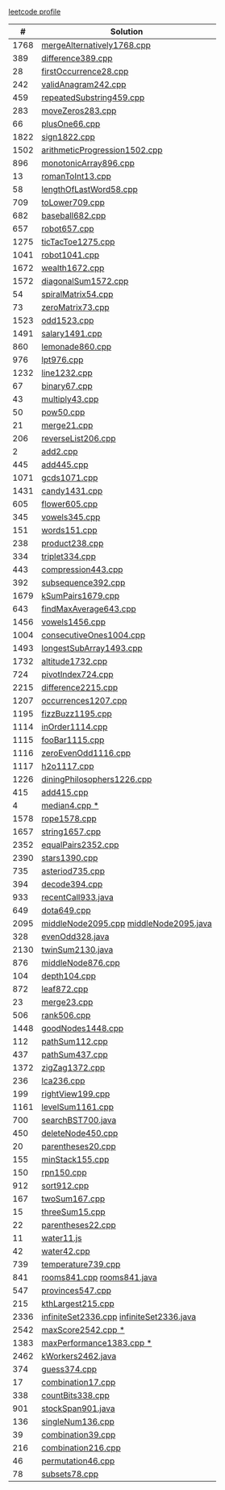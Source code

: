 [leetcode profile](https://leetcode.com/u/khufu1/)

| #    | Solution                                                                                |
| ---- | --------------------------------------------------------------------------------------- |
| 1768 | [mergeAlternatively1768.cpp](mergeAlternatively1768.cpp)                                |
| 389  | [difference389.cpp](difference389.cpp)                                                  |
| 28   | [firstOccurrence28.cpp](firstOccurrence28.cpp)                                          |
| 242  | [validAnagram242.cpp](validAnagram242.cpp)                                              |
| 459  | [repeatedSubstring459.cpp](repeatedSubstring459.cpp)                                    |
| 283  | [moveZeros283.cpp](moveZeros283.cpp)                                                    |
| 66   | [plusOne66.cpp](plusOne66.cpp)                                                          |
| 1822 | [sign1822.cpp](sign1822.cpp)                                                            |
| 1502 | [arithmeticProgression1502.cpp](arithmeticProgression1502.cpp)                          |
| 896  | [monotonicArray896.cpp](monotonicArray896.cpp)                                          |
| 13   | [romanToInt13.cpp](romanToInt13.cpp)                                                    |
| 58   | [lengthOfLastWord58.cpp](lengthOfLastWord58.cpp)                                        |
| 709  | [toLower709.cpp](toLower709.cpp)                                                        |
| 682  | [baseball682.cpp](baseball682.cpp)                                                      |
| 657  | [robot657.cpp](robot657.cpp)                                                            |
| 1275 | [ticTacToe1275.cpp](ticTacToe1275.cpp)                                                  |
| 1041 | [robot1041.cpp](robot1041.cpp)                                                          |
| 1672 | [wealth1672.cpp](wealth1672.cpp)                                                        |
| 1572 | [diagonalSum1572.cpp](diagonalSum1572.cpp)                                              |
| 54   | [spiralMatrix54.cpp](spiralMatrix54.cpp)                                                |
| 73   | [zeroMatrix73.cpp](zeroMatrix73.cpp)                                                    |
| 1523 | [odd1523.cpp](odd1523.cpp)                                                              |
| 1491 | [salary1491.cpp](salary1491.cpp)                                                        |
| 860  | [lemonade860.cpp](lemonade860.cpp)                                                      |
| 976  | [lpt976.cpp](lpt976.cpp)                                                                |
| 1232 | [line1232.cpp](line1232.cpp)                                                            |
| 67   | [binary67.cpp](binary67.cpp)                                                            |
| 43   | [multiply43.cpp](multiply43.cpp)                                                        |
| 50   | [pow50.cpp](pow50.cpp)                                                                  |
| 21   | [merge21.cpp](merge21.cpp)                                                              |
| 206  | [reverseList206.cpp](reverseList206.cpp)                                                |
| 2    | [add2.cpp](add2.cpp)                                                                    |
| 445  | [add445.cpp](add445.cpp)                                                                |
| 1071 | [gcds1071.cpp](gcds1071.cpp)                                                            |
| 1431 | [candy1431.cpp](candy1431.cpp)                                                          |
| 605  | [flower605.cpp](flower605.cpp)                                                          |
| 345  | [vowels345.cpp](vowels345.cpp)                                                          |
| 151  | [words151.cpp](words151.cpp)                                                            |
| 238  | [product238.cpp](product238.cpp)                                                        |
| 334  | [triplet334.cpp](triplet334.cpp)                                                        |
| 443  | [compression443.cpp](compression443.cpp)                                                |
| 392  | [subsequence392.cpp](subsequence392.cpp)                                                |
| 1679 | [kSumPairs1679.cpp](kSumPairs1679.cpp)                                                  |
| 643  | [findMaxAverage643.cpp](findMaxAverage643.cpp)                                          |
| 1456 | [vowels1456.cpp](vowels1456.cpp)                                                        |
| 1004 | [consecutiveOnes1004.cpp](consecutiveOnes1004.cpp)                                      |
| 1493 | [longestSubArray1493.cpp](longestSubArray1493.cpp)                                      |
| 1732 | [altitude1732.cpp](altitude1732.cpp)                                                    |
| 724  | [pivotIndex724.cpp](pivotIndex724.cpp)                                                  |
| 2215 | [difference2215.cpp](difference2215.cpp)                                                |
| 1207 | [occurrences1207.cpp](occurrences1207.cpp)                                              |
| 1195 | [fizzBuzz1195.cpp](fizzBuzz1195.cpp)                                                    |
| 1114 | [inOrder1114.cpp](inOrder1114.cpp)                                                      |
| 1115 | [fooBar1115.cpp](fooBar1115.cpp)                                                        |
| 1116 | [zeroEvenOdd1116.cpp](zeroEvenOdd1116.cpp)                                              |
| 1117 | [h2o1117.cpp](h2o1117.cpp)                                                              |
| 1226 | [diningPhilosophers1226.cpp](diningPhilosophers1226.cpp)                                |
| 415  | [add415.cpp](add415.cpp)                                                                |
| 4    | [median4.cpp \*](median4.cpp)                                                           |
| 1578 | [rope1578.cpp](rope1578.cpp)                                                            |
| 1657 | [string1657.cpp](string1657.cpp)                                                        |
| 2352 | [equalPairs2352.cpp](equalPairs2352.cpp)                                                |
| 2390 | [stars1390.cpp](stars1390.cpp)                                                          |
| 735  | [asteriod735.cpp](asteriod735.cpp)                                                      |
| 394  | [decode394.cpp](decode394.cpp)                                                          |
| 933  | [recentCall933.java](recentCall933.java)                                                |
| 649  | [dota649.cpp](dota649.cpp)                                                              |
| 2095 | [middleNode2095.cpp](middleNode2095.cpp) [middleNode2095.java](middleNode2095.java)     |
| 328  | [evenOdd328.java](evenOdd328.java)                                                      |
| 2130 | [twinSum2130.java](twinSum2130.java)                                                    |
| 876  | [middleNode876.cpp](middleNode876.cpp)                                                  |
| 104  | [depth104.cpp](depth104.cpp)                                                            |
| 872  | [leaf872.cpp](leaf872.cpp)                                                              |
| 23   | [merge23.cpp](merge23.cpp)                                                              |
| 506  | [rank506.cpp](rank506.cpp)                                                              |
| 1448 | [goodNodes1448.cpp](goodNodes1448.cpp)                                                  |
| 112  | [pathSum112.cpp](pathSum112.cpp)                                                        |
| 437  | [pathSum437.cpp](pathSum437.cpp)                                                        |
| 1372 | [zigZag1372.cpp](zigZag1372.cpp)                                                        |
| 236  | [lca236.cpp](lca236.cpp)                                                                |
| 199  | [rightView199.cpp](rightView199.cpp)                                                    |
| 1161 | [levelSum1161.cpp](levelSum1161.cpp)                                                    |
| 700  | [searchBST700.java](searchBST700.java)                                                  |
| 450  | [deleteNode450.cpp](deleteNode450.cpp)                                                  |
| 20   | [parentheses20.cpp](parentheses20.cpp)                                                  |
| 155  | [minStack155.cpp](minStack155.cpp)                                                      |
| 150  | [rpn150.cpp](rpn150.cpp)                                                                |
| 912  | [sort912.cpp](sort912.cpp)                                                              |
| 167  | [twoSum167.cpp](twoSum167.cpp)                                                          |
| 15   | [threeSum15.cpp](threeSum15.cpp)                                                        |
| 22   | [parentheses22.cpp](parentheses22.cpp)                                                  |
| 11   | [water11.js](water11.js)                                                                |
| 42   | [water42.cpp](water42.cpp)                                                              |
| 739  | [temperature739.cpp](temperature739.cpp)                                                |
| 841  | [rooms841.cpp](rooms841.cpp) [rooms841.java](rooms841.java)                             |
| 547  | [provinces547.cpp](provinces547.cpp)                                                    |
| 215  | [kthLargest215.cpp](kthLargest215.cpp)                                                  |
| 2336 | [infiniteSet2336.cpp](infiniteSet2336.cpp) [infiniteSet2336.java](infiniteSet2336.java) |
| 2542 | [maxScore2542.cpp \*](maxScore2542.cpp)                                                 |
| 1383 | [maxPerformance1383.cpp \*](maxPerformance1383.cpp)                                     |
| 2462 | [kWorkers2462.java](kWorkers2462.java)                                                  |
| 374  | [guess374.cpp](guess374.cpp)                                                            |
| 17   | [combination17.cpp](combination17.cpp)                                                  |
| 338  | [countBits338.cpp](countBits338.cpp)                                                    |
| 901  | [stockSpan901.java](stockSpan901.java)                                                  |
| 136  | [singleNum136.cpp](singleNum136.cpp)                                                    |
| 39   | [combination39.cpp](combination39.cpp)                                                  |
| 216  | [combination216.cpp](combination216.cpp)                                                |
| 46   | [permutation46.cpp](permutation46.cpp)                                                  |
| 78   | [subsets78.cpp](subsets78.cpp)                                                          |

